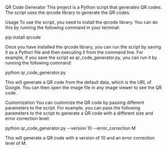 QR Code Generator
This project is a Python script that generates QR codes. The script uses the qrcode library to generate the QR codes.

Usage
To use the script, you need to install the qrcode library. You can do this by running the following command in your terminal:

pip install qrcode

Once you have installed the qrcode library, you can run the script by saving it as a Python file and then executing it from the command line. For example, if you save the script as qr_code_generator.py, you can run it by running the following command:

python qr_code_generator.py

This will generate a QR code from the default data, which is the URL of Google. You can then open the image file in any image viewer to see the QR code.

Customization
You can customize the QR code by passing different parameters to the script. For example, you can pass the following parameters to the script to generate a QR code with a different size and error correction level:

python qr_code_generator.py --version 10 --error_correction M

This will generate a QR code with a version of 10 and an error correction level of M.